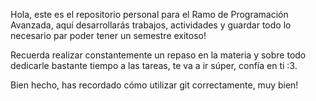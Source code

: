 Hola, este es el repositorio personal para el Ramo de Programación Avanzada, aquí desarrollarás trabajos, actividades y guardar todo lo necesario par poder tener un semestre exitoso!

Recuerda realizar constantemente un repaso en la materia y sobre todo dedicarle bastante tiempo a las tareas, te va a ir súper, confía en ti :3.

Bien hecho, has recordado cómo utilizar git correctamente, muy bien!
